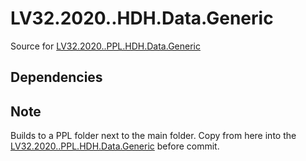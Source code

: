 # LV32.2020..HDH.Data.Generic
Source for [LV32.2020..PPL.HDH.Data.Generic][1]


## Dependencies


## Note
Builds to a PPL folder next to the main folder. Copy from here into the [LV32.2020..PPL.HDH.Data.Generic][1] before commit.


[1]: https://github.com/HenrikDueholm/LV32.2020..PPL.HDH.Data.Generic